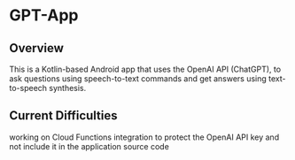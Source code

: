 # GPT-App 

## Overview

This is a Kotlin-based Android app that uses the OpenAI API (ChatGPT), to ask questions using speech-to-text commands and get answers using text-to-speech synthesis.

## Current Difficulties

working on Cloud Functions integration to protect the OpenAI API key and not include it in the application source code